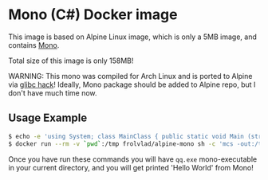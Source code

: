 Mono (C#) Docker image
======================

This image is based on Alpine Linux image, which is only a 5MB image, and contains
[Mono](http://www.mono-project.com/).

Total size of this image is only 158MB!

WARNING: This mono was compiled for Arch Linux and is ported to Alpine via
[glibc hack](https://github.com/gliderlabs/docker-alpine/issues/11)! Ideally,
Mono package should be added to Alpine repo, but I don't have much time now.


Usage Example
-------------

```bash
$ echo -e 'using System; class MainClass { public static void Main (string[] args) { Console.WriteLine ("Hello World"); } }' > qq.mono
$ docker run --rm -v `pwd`:/tmp frolvlad/alpine-mono sh -c 'mcs -out:/tmp/qq.exe /tmp/qq.mono && mono /tmp/qq.exe'
```

Once you have run these commands you will have `qq.exe` mono-executable in your
current directory, and you will get printed 'Hello World' from Mono!
